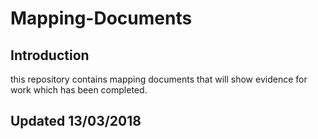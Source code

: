 # Mapping-Documents
## Introduction
this repository contains mapping documents that will show evidence for work which has been completed.

## Updated 13/03/2018
